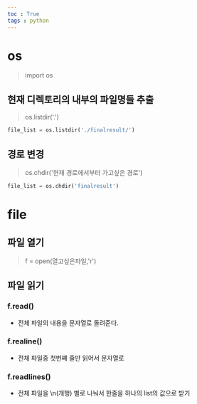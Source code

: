 ```yaml
---
toc : True
tags : python 
---
```

# os
> import os

## 현재 디렉토리의 내부의 파일명들 추출
> os.listdir('.')
```python
file_list = os.listdir('./finalresult/')
```
## 경로 변경 
> os.chdir('현재 경로에서부터 가고싶은 경로')
```python
file_list = os.chdir('finalresult')
```


# file
## 파일 열기
> f = open(열고싶은파일,'r')
## 파일 읽기
### f.read()
* 전체 파일의 내용을 문자열로 돌려준다.
### f.realine()
* 전체 파일중 첫번쨰 줄만 읽어서 문자열로 
### f.readlines()
* 전체 파일을 \n(개행) 별로 나눠서 한줄을 하나의 list의 값으로 받기
